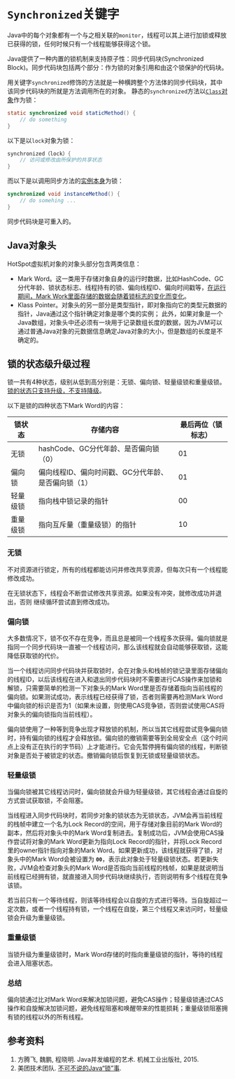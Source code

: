 # `Synchronized`关键字
Java中的每个对象都有一个与之相关联的`monitor`，线程可以其上进行加锁或释放已获得的锁，任何时候只有一个线程能够获得这个锁。

Java提供了一种内置的锁机制来支持原子性：同步代码块(Synchronized Block)。同步代码块包括两个部分：作为锁的对象引用和由这个锁保护的代码块。

用关键字`synchronized`修饰的方法就是一种横跨整个方法体的同步代码块，其中该同步代码块的所就是方法调用所在的对象。
静态的`synchronized`方法以<u>`Class`对象</u>作为锁：
```Java
static synchronized void staticMethod() {
	// do something
}
```
以下是以`lock`对象为锁：
```Java
synchronized（lock）{
	// 访问或修改由所保护的共享状态
}
```
而以下是以调用同步方法的<u>实例本身</u>为锁：
```Java
synchronized void instanceMethod() {
	// do somehing ...
}
```

同步代码块是可重入的。

## Java对象头
HotSpot虚拟机对象的对象头部分包含两类信息：
* Mark Word。这一类用于存储对象自身的运行时数据，比如HashCode、GC分代年龄、锁状态标志、线程持有的锁、偏向线程ID、偏向时间戳等，<u>在运行期间，Mark Work里面存储的数据会随着锁标志的变化而变化</u>。
* Klass Pointer。对象头的另一部分是类型指针，即对象指向它的类型元数据的指针，Java通过这个指针确定对象是哪个类的实例；
此外，如果对象是一个Java数组，对象头中还必须有一块用于记录数组长度的数据，因为JVM可以通过普通Java对象的元数据信息确定Java对象的大小，但是数组的长度是不确定的。

## 锁的状态级升级过程
锁一共有4种状态，级别从低到高分别是：无锁、偏向锁、轻量级锁和重量级锁。<u>锁的状态只支持升级，不支持降级</u>。

以下是锁的四种状态下Mark Word的内容：

| 锁状态   | 存储内容                                            | 最后两位（锁标志） |
| -------- | --------------------------------------------------- | ------------------ |
| 无锁     | hashCode、GC分代年龄、是否偏向锁（0）               | 01                 |
| 偏向锁   | 偏向线程ID、偏向时间戳、GC分代年龄、是否偏向锁（1） | 01                 |
| 轻量级锁 | 指向栈中锁记录的指针                                | 00                 |
| 重量级锁 | 指向互斥量（重量级锁）的指针                        | 10                 |

### 无锁
不对资源进行锁定，所有的线程都能访问并修改共享资源，但每次只有一个线程能修改成功。

在无锁状态下，线程会不断尝试修改共享资源。如果没有冲突，就修改成功并退出，否则
继续循环尝试直到修改成功。

### 偏向锁
大多数情况下，锁不仅不存在竞争，而且总是被同一个线程多次获得。偏向锁就是指同一个同步代码块一直被一个线程访问，那么该线程就会自动能够获取锁，这能降低获取锁的代价。

当一个线程访问同步代码块并获取锁时，会在对象头和栈帧的锁记录里面存储偏向的线程ID，以后该线程在进入和退出同步代码块时不需要进行CAS操作来加锁和解锁，只需要简单的检测一下对象头的Mark Word里是否存储着指向当前线程的偏向锁。如果测试成功，表示线程已经获得了锁，否者则需要再检测Mark Word中偏向锁的标识是否为1（如果未设置，则使用CAS竞争锁，否则尝试使用CAS将对象头的偏向锁指向当前线程）。

偏向锁使用了一种等到竞争出现才释放锁的机制，所以当其它线程尝试竞争偏向锁时，持有偏向锁的线程才会释放锁。偏向锁的撤销需要等到全局安全点（这个时间点上没有正在执行的字节码）上才能进行。它会先暂停拥有偏向锁的线程，判断锁对象是否处于被锁定的状态。撤销偏向锁后恢复到无锁或轻量级锁状态。

### 轻量级锁
当偏向锁被其它线程访问时，偏向锁就会升级为轻量级锁，其它线程会通过自旋的方式尝试获取锁，不会阻塞。

当线程进入同步代码块时，若同步对象的锁状态为无锁状态，JVM会再当前线程的栈帧中建立一个名为Lock Record的空间，用于存储对象目前的Mark Word的副本，然后将对象头中的Mark Word复制进去。复制成功后，JVM会使用CAS操作尝试将对象的Mark Word更新为指向Lock Record的指针，并将Lock Record里的owner指针指向对象的Mark Word。如果更新成功，该线程就获得了锁，对象头中的Mark Word会被设置为 **`00`**，表示此对象处于轻量级锁状态。若更新失败，JVM会检查对象头的Mark Word是否指向当前线程的栈帧，如果是就说明当前线程已经拥有锁，就直接进入同步代码块继续执行，否则说明有多个线程在竞争该锁。

若当前只有一个等待线程，则该等待线程会以自旋的方式进行等待。当自旋超过一定次数，或者一个线程持有锁，一个线程在自旋，第三个线程又来访问时，轻量级锁会升级为重量级锁。

### 重量级锁
当锁升级为重量级锁时，Mark Word存储的时指向重量级锁的指针，等待的线程会进入阻塞状态。

### 总结
偏向锁通过比对Mark Word来解决加锁问题，避免CAS操作；轻量级锁通过CAS操作和自旋解决加锁问题，避免线程阻塞和唤醒带来的性能损耗；重量级锁阻塞拥有锁的线程以外的所有线程。

## 参考资料
1. 方腾飞, 魏鹏, 程晓明. Java并发编程的艺术. 机械工业出版社, 2015.
2. 美团技术团队. [不可不说的Java“锁”事](https://tech.meituan.com/2018/11/15/java-lock.html). 